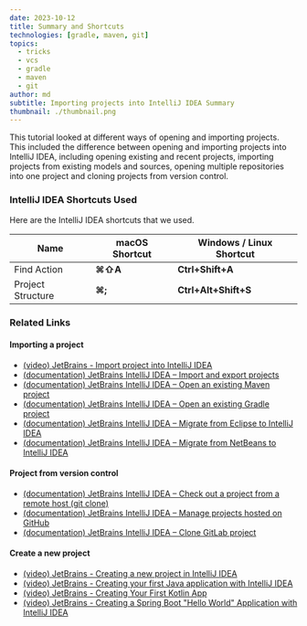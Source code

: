 ```yaml
---
date: 2023-10-12
title: Summary and Shortcuts
technologies: [gradle, maven, git]
topics:
  - tricks
  - vcs
  - gradle
  - maven
  - git
author: md
subtitle: Importing projects into IntelliJ IDEA Summary
thumbnail: ./thumbnail.png
---
```


This tutorial looked at different ways of opening and importing projects. This included the difference
between opening and importing projects into IntelliJ IDEA, including opening existing and recent projects, importing
projects from existing models and sources, opening multiple repositories into one project and cloning projects from
version control.

### IntelliJ IDEA Shortcuts Used

Here are the IntelliJ IDEA shortcuts that we used.

| Name              | macOS Shortcut | Windows / Linux Shortcut |
| ----------------- | -------------- | ------------------------ |
| Find Action       | **⌘⇧A**        | **Ctrl+Shift+A**         |
| Project Structure | **⌘;**         | **Ctrl+Alt+Shift+S**     |

### Related Links

#### Importing a project

- [(video) JetBrains - Import project into IntelliJ IDEA](https://www.youtube.com/watch?v=WAjGGd9LED4)
- [(documentation) JetBrains IntelliJ IDEA – Import and export projects](https://www.jetbrains.com/help/idea/import-project-or-module-wizard.html)
- [(documentation) JetBrains IntelliJ IDEA – Open an existing Maven project](https://www.jetbrains.com/help/idea/maven-support.html#maven_import_project_start)
- [(documentation) JetBrains IntelliJ IDEA – Open an existing Gradle project](https://www.jetbrains.com/help/idea/gradle.html#gradle_import_project_start)
- [(documentation) JetBrains IntelliJ IDEA – Migrate from Eclipse to IntelliJ IDEA](https://www.jetbrains.com/help/idea/migrating-from-eclipse-to-intellij-idea.html)
- [(documentation) JetBrains IntelliJ IDEA – Migrate from NetBeans to IntelliJ IDEA](https://www.jetbrains.com/help/idea/netbeans.html)

#### Project from version control

- [(documentation) JetBrains IntelliJ IDEA – Check out a project from a remote host (git clone)](https://www.jetbrains.com/help/idea/set-up-a-git-repository.html#clone-repo)
- [(documentation) JetBrains IntelliJ IDEA – Manage projects hosted on GitHub](https://www.jetbrains.com/help/idea/manage-projects-hosted-on-github.html)
- [(documentation) JetBrains IntelliJ IDEA – Clone GitLab project](https://www.jetbrains.com/help/idea/clone-gitlab-project.html)

#### Create a new project

- [(video) JetBrains - Creating a new project in IntelliJ IDEA](https://www.youtube.com/watch?v=xmrFlqbTjp8)
- [(video) JetBrains - Creating your first Java application with IntelliJ IDEA](https://www.youtube.com/watch?v=H_XxH66lm3U)
- [(video) JetBrains - Creating Your First Kotlin App](https://www.youtube.com/watch?v=0bfEO6z-Bgs)
- [(video) JetBrains - Creating a Spring Boot "Hello World" Application with IntelliJ IDEA](https://www.youtube.com/watch?v=5kOGdZmpSDI)
